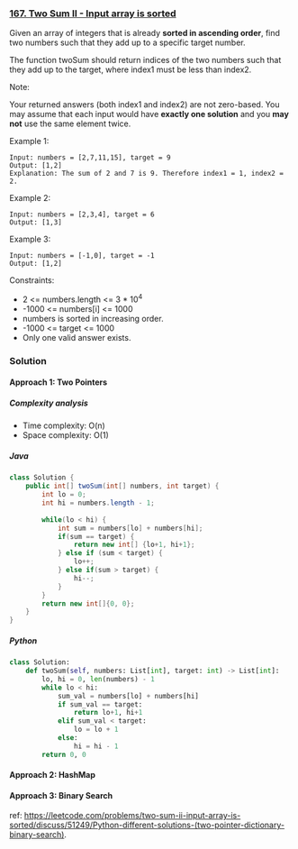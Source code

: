 ### [167. Two Sum II - Input array is sorted](https://leetcode.com/problems/two-sum-ii-input-array-is-sorted/)

Given an array of integers that is already **sorted in ascending order**, find two numbers such that they add up to a specific target number.

The function twoSum should return indices of the two numbers such that they add up to the target, where index1 must be less than index2.

Note:

Your returned answers (both index1 and index2) are not zero-based.
You may assume that each input would have **exactly one solution** and you **may not** use the same element twice.
 

Example 1:
```
Input: numbers = [2,7,11,15], target = 9
Output: [1,2]
Explanation: The sum of 2 and 7 is 9. Therefore index1 = 1, index2 = 2.
```
Example 2:
```
Input: numbers = [2,3,4], target = 6
Output: [1,3]
```
Example 3:
```
Input: numbers = [-1,0], target = -1
Output: [1,2]
``` 

Constraints:

- 2 <= numbers.length <= 3 * $10^4$
- -1000 <= numbers[i] <= 1000
- numbers is sorted in increasing order.
- -1000 <= target <= 1000
- Only one valid answer exists.

### Solution

#### Approach 1: Two Pointers

##### Complexity analysis
- Time complexity: O(n)
- Space complexity: O(1)

##### Java
```java
class Solution {
    public int[] twoSum(int[] numbers, int target) {
        int lo = 0;
        int hi = numbers.length - 1;
        
        while(lo < hi) {
            int sum = numbers[lo] + numbers[hi];
            if(sum == target) {
                return new int[] {lo+1, hi+1};
            } else if (sum < target) {
                lo++;
            } else if(sum > target) {
                hi--;
            }
        }
        return new int[]{0, 0};
    }
}
```

##### Python
```python
class Solution:
    def twoSum(self, numbers: List[int], target: int) -> List[int]:
        lo, hi = 0, len(numbers) - 1
        while lo < hi:
            sum_val = numbers[lo] + numbers[hi]
            if sum_val == target:
                return lo+1, hi+1
            elif sum_val < target:
                lo = lo + 1
            else:
                hi = hi - 1
        return 0, 0
```

#### Approach 2: HashMap


#### Approach 3: Binary Search



ref: https://leetcode.com/problems/two-sum-ii-input-array-is-sorted/discuss/51249/Python-different-solutions-(two-pointer-dictionary-binary-search).
